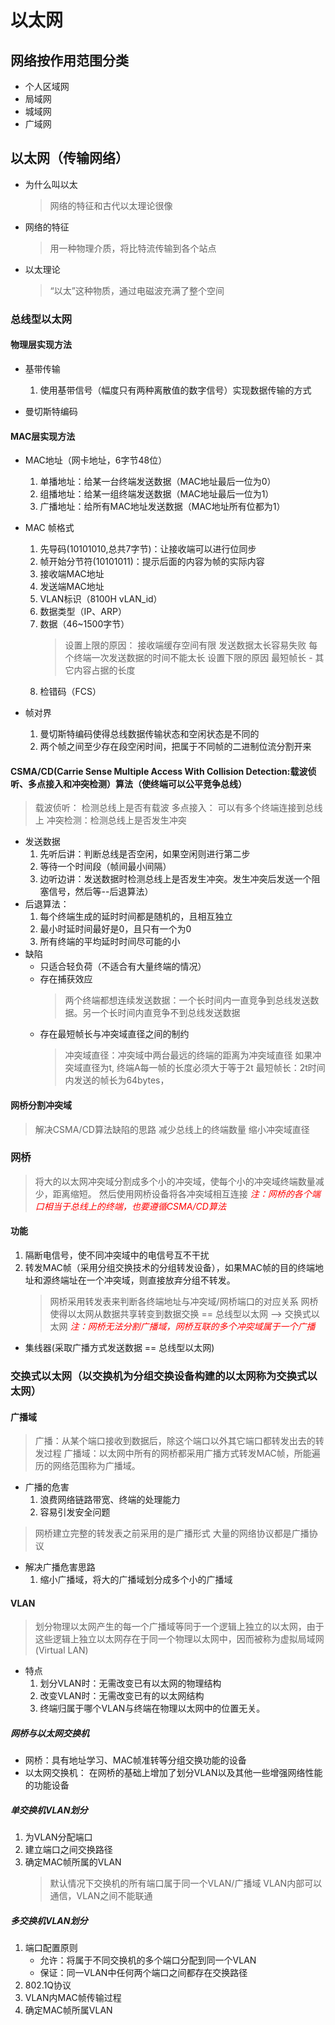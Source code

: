 # 以太网

## 网络按作用范围分类

- 个人区域网
- 局域网
- 城域网
- 广域网

## 以太网（传输网络）

- 为什么叫以太
  > 网络的特征和古代以太理论很像
- 网络的特征
  > 用一种物理介质，将比特流传输到各个站点
- 以太理论
  > “以太”这种物质，通过电磁波充满了整个空间

### 总线型以太网

#### 物理层实现方法

- 基带传输
  1. 使用基带信号（幅度只有两种离散值的数字信号）实现数据传输的方式

- 曼切斯特编码

#### MAC层实现方法

- MAC地址（网卡地址，6字节48位）
  1. 单播地址：给某一台终端发送数据（MAC地址最后一位为0）
  2. 组播地址：给某一组终端发送数据（MAC地址最后一位为1）
  3. 广播地址：给所有MAC地址发送数据（MAC地址所有位都为1）

- MAC 帧格式
  1. 先导码(10101010,总共7字节)：让接收端可以进行位同步
  2. 帧开始分节符(10101011)：提示后面的内容为帧的实际内容
  3. 接收端MAC地址
  4. 发送端MAC地址
  5. VLAN标识（8100H vLAN_id）
  6. 数据类型（IP、ARP）
  7. 数据（46~1500字节）
     > 设置上限的原因：
     > 接收端缓存空间有限
     > 发送数据太长容易失败
     > 每个终端一次发送数据的时间不能太长
     > 设置下限的原因
     > 最短帧长 - 其它内容占据的长度
  8. 检错码（FCS）

- 帧对界
  1. 曼切斯特编码使得总线数据传输状态和空闲状态是不同的
  2. 两个帧之间至少存在段空闲时间，把属于不同帧的二进制位流分割开来

#### CSMA/CD(Carrie Sense Multiple Access With Collision Detection:载波侦听、多点接入和冲突检测）算法（使终端可以公平竞争总线）

> 载波侦听： 检测总线上是否有载波
> 多点接入： 可以有多个终端连接到总线上
> 冲突检测：检测总线上是否发生冲突

- 发送数据
  1. 先听后讲：判断总线是否空闲，如果空闲则进行第二步
  2. 等待一个时间段（帧间最小间隔）
  3. 边听边讲：发送数据时检测总线上是否发生冲突。发生冲突后发送一个阻塞信号，然后等--后退算法）
- 后退算法：
  1. 每个终端生成的延时时间都是随机的，且相互独立
  2. 最小时延时间最好是0，且只有一个为0
  3. 所有终端的平均延时时间尽可能的小
- 缺陷
  - 只适合轻负荷（不适合有大量终端的情况）
  - 存在捕获效应
    > 两个终端都想连续发送数据：一个长时间内一直竞争到总线发送数据。另一个长时间内直竞争不到总线发送数据
  - 存在最短帧长与冲突域直径之间的制约
    >冲突域直径：冲突域中两台最远的终端的距离为冲突域直径
    >如果冲突域直径为t, 终端A每一帧的长度必须大于等于2t
    > 最短帧长：2t时间内发送的帧长为64bytes，

#### 网桥分割冲突域

>解决CSMA/CD算法缺陷的思路
> 减少总线上的终端数量
> 缩小冲突域直径

### 网桥

>将大的以太网冲突域分割成多个小的冲突域，使每个小的冲突域终端数量减少，距离缩短。
>然后使用网桥设备将各冲突域相互连接
> *<font color=red>注：网桥的各个端口相当于总线上的终端，也要遵循CSMA/CD算法</font>*

#### 功能

1. 隔断电信号，使不同冲突域中的电信号互不干扰
2. 转发MAC帧（采用分组交换技术的分组转发设备），如果MAC帧的目的终端地址和源终端址在一个冲突域，则直接放弃分组不转发。
   > 网桥采用转发表来判断各终端地址与冲突域/网桥端口的对应关系
   > 网桥使得以太网从数据共享转变到数据交换 == 总线型以太网 --> 交换式以太网
   > *<font color=red>注：网桥无法分割广播域，网桥互联的多个冲突域属于一个广播</font>*

- 集线器(采取广播方式发送数据 == 总线型以太网)

### 交换式以太网（以交换机为分组交换设备构建的以太网称为交换式以太网）

#### 广播域

>广播：从某个端口接收到数据后，除这个端口以外其它端口都转发出去的转发过程
>广播域：以太网中所有的网桥都采用广播方式转发MAC帧，所能遍历的网络范围称为广播域。

- 广播的危害
  1. 浪费网络链路带宽、终端的处理能力
  2. 容易引发安全问题

> 网桥建立完整的转发表之前采用的是广播形式
> 大量的网络协议都是广播协议

- 解决广播危害思路
  1. 缩小广播域，将大的广播域划分成多个小的广播域

#### VLAN

> 划分物理以太网产生的每一个广播域等同于一个逻辑上独立的以太网，由于这些逻辑上独立以太网存在于同一个物理以太网中，因而被称为虚拟局域网(Virtual LAN)

- 特点
  1. 划分VLAN时：无需改变已有以太网的物理结构
  2. 改变VLAN时：无需改变已有的以太网结构
  3. 终端归属于哪个VLAN与终端在物理以太网中的位置无关。

##### 网桥与以太网交换机

- 网桥：具有地址学习、MAC帧准转等分组交换功能的设备
- 以太网交换机： 在网桥的基础上增加了划分VLAN以及其他一些增强网络性能的功能设备

##### 单交换机VLAN划分

1. 为VLAN分配端口
2. 建立端口之间交换路径
3. 确定MAC帧所属的VLAN
   > 默认情况下交换机的所有端口属于同一个VLAN/广播域
   > VLAN内部可以通信，VLAN之间不能联通

##### 多交换机VLAN划分

1. 端口配置原则
   - 允许：将属于不同交换机的多个端口分配到同一个VLAN
   - 保证：同一VLAN中任何两个端口之间都存在交换路径
2. 802.1Q协议
3. VLAN内MAC帧传输过程
4. 确定MAC帧所属VLAN
